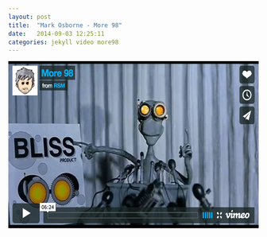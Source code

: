 ```yaml
---
layout: post
title:  "Mark Osborne - More 98"
date:   2014-09-03 12:25:11
categories: jekyll video more98
---
```


<div id='104054522' class="vimeo"><a href='http://player.vimeo.com/video/104054522'><img src='/assets/video-mark-osborne-more98.png' width="600" height="337" class="img-thumbnail"/></a></div>

